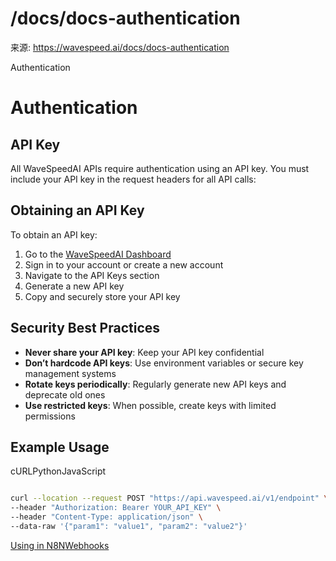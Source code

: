 # /docs/docs-authentication

来源: https://wavespeed.ai/docs/docs-authentication

Authentication

# Authentication

## API Key[](#api-key)

All WaveSpeedAI APIs require authentication using an API key. You must include your API key in the request headers for all API calls:

## Obtaining an API Key[](#obtaining-an-api-key)

To obtain an API key:

1.  Go to the [WaveSpeedAI Dashboard](https://wavespeed.ai/accesskey)
2.  Sign in to your account or create a new account
3.  Navigate to the API Keys section
4.  Generate a new API key
5.  Copy and securely store your API key

## Security Best Practices[](#security-best-practices)

*   **Never share your API key**: Keep your API key confidential
*   **Don’t hardcode API keys**: Use environment variables or secure key management systems
*   **Rotate keys periodically**: Regularly generate new API keys and deprecate old ones
*   **Use restricted keys**: When possible, create keys with limited permissions

## Example Usage[](#example-usage)

cURLPythonJavaScript

```bash

curl --location --request POST "https://api.wavespeed.ai/v1/endpoint" \
--header "Authorization: Bearer YOUR_API_KEY" \
--header "Content-Type: application/json" \
--data-raw '{"param1": "value1", "param2": "value2"}'
```

[Using in N8N](/docs/docs-n8n "Using in N8N")[Webhooks](/docs/docs-api/webhooks "Webhooks")